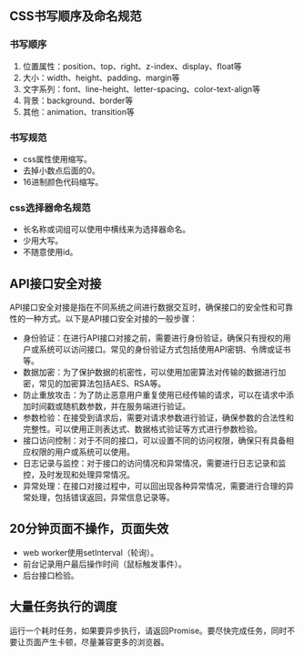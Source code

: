 
## CSS书写顺序及命名规范
### 书写顺序
1. 位置属性：position、top、right、z-index、display、float等
2. 大小：width、height、padding、margin等
3. 文字系列：font、line-height、letter-spacing、color-text-align等
4. 背景：background、border等
5. 其他：animation、transition等

### 书写规范
+ css属性使用缩写。
+ 去掉小数点后面的0。
+ 16进制颜色代码缩写。

### css选择器命名规范
+ 长名称或词组可以使用中横线来为选择器命名。
+ 少用大写。
+ 不随意使用id。

## API接口安全对接
API接口安全对接是指在不同系统之间进行数据交互时，确保接口的安全性和可靠性的一种方式。以下是API接口安全对接的一般步骤：
+ 身份验证：在进行API接口对接之前，需要进行身份验证，确保只有授权的用户或系统可以访问接口。常见的身份验证方式包括使用API密钥、令牌或证书等。
+ 数据加密：为了保护数据的机密性，可以使用加密算法对传输的数据进行加密，常见的加密算法包括AES、RSA等。
+ 防止重放攻击：为了防止恶意用户重复使用已经传输的请求，可以在请求中添加时间戳或随机数参数，并在服务端进行验证。
+ 参数检验：在接受到请求后，需要对请求参数进行验证，确保参数的合法性和完整性。可以使用正则表达式、数据格式验证等方式进行参数检验。
+ 接口访问控制：对于不同的接口，可以设置不同的访问权限，确保只有具备相应权限的用户或系统可以使用。
+ 日志记录与监控：对于接口的访问情况和异常情况，需要进行日志记录和监控，及时发现和处理异常情况。
+ 异常处理：在接口对接过程中，可以回出现各种异常情况，需要进行合理的异常处理，包括错误返回，异常信息记录等。

## 20分钟页面不操作，页面失效
+ web worker使用setInterval（轮询）。
+ 前台记录用户最后操作时间（鼠标触发事件）。
+ 后台接口检验。

## 大量任务执行的调度
运行一个耗时任务，如果要异步执行，请返回Promise。要尽快完成任务，同时不要让页面产生卡顿，尽量兼容更多的浏览器。
